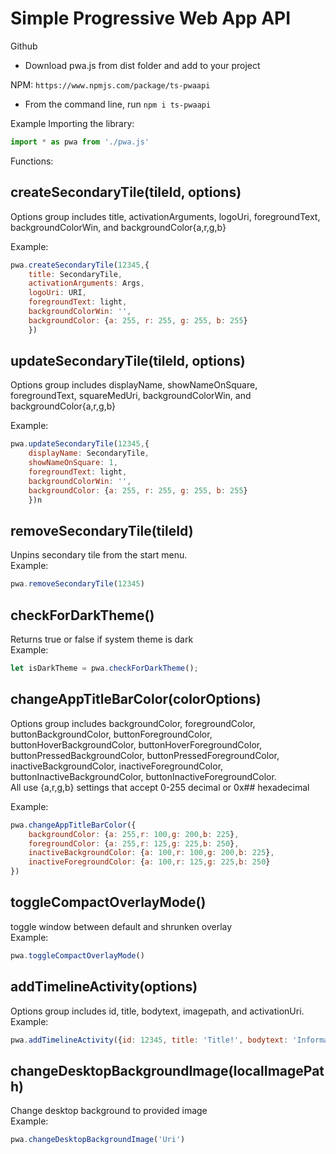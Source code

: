 # Simple Progressive Web App API

Github
- Download pwa.js from dist folder and add to your project

NPM: `https://www.npmjs.com/package/ts-pwaapi`
- From the command line, run `npm i ts-pwaapi` 

Example Importing the library:
```js
import * as pwa from './pwa.js'
```

Functions:

## createSecondaryTile(tileId, options)
Options group includes title, activationArguments, logoUri, foregroundText, backgroundColorWin, and backgroundColor{a,r,g,b}

Example: 
```js
pwa.createSecondaryTile(12345,{
    title: SecondaryTile,
    activationArguments: Args,
    logoUri: URI,
    foregroundText: light,
    backgroundColorWin: '',
    backgroundColor: {a: 255, r: 255, g: 255, b: 255}
    })
```

## updateSecondaryTile(tileId, options) <br>
Options group includes displayName, showNameOnSquare, foregroundText, squareMedUri, backgroundColorWin, and backgroundColor{a,r,g,b}

Example:
```js
pwa.updateSecondaryTile(12345,{
    displayName: SecondaryTile,
    showNameOnSquare: 1, 
    foregroundText: light, 
    backgroundColorWin: '', 
    backgroundColor: {a: 255, r: 255, g: 255, b: 255}
    })n
```
## removeSecondaryTile(tileId)
Unpins secondary tile from the start menu. <br>
Example:
```js
pwa.removeSecondaryTile(12345)
```

## checkForDarkTheme() 
Returns true or false if system theme is dark <br>
Example:
```js
let isDarkTheme = pwa.checkForDarkTheme();
```

## changeAppTitleBarColor(colorOptions) <br>
Options group includes backgroundColor, foregroundColor, buttonBackgroundColor, buttonForegroundColor, buttonHoverBackgroundColor, buttonHoverForegroundColor, buttonPressedBackgroundColor, buttonPressedForegroundColor, inactiveBackgroundColor, inactiveForegroundColor, buttonInactiveBackgroundColor, buttonInactiveForegroundColor. <br>
All use {a,r,g,b} settings that accept 0-255 decimal or 0x## hexadecimal

Example:
```js
pwa.changeAppTitleBarColor({
    backgroundColor: {a: 255,r: 100,g: 200,b: 225},
    foregroundColor: {a: 255,r: 125,g: 225,b: 250},
    inactiveBackgroundColor: {a: 100,r: 100,g: 200,b: 225},
    inactiveForegroundColor: {a: 100,r: 125,g: 225,b: 250}  
})
```

## toggleCompactOverlayMode() <br>
toggle window between default and shrunken overlay <br>
Example:
```js
pwa.toggleCompactOverlayMode()
```
## addTimelineActivity(options)
Options group includes id, title, bodytext, imagepath, and activationUri. <br>
Example:
```js
pwa.addTimelineActivity({id: 12345, title: 'Title!', bodytext: 'Information!', imagepath: 'Uri', activationUri: 'Uri'})
```
## changeDesktopBackgroundImage(localImagePath)
Change desktop background to provided image <br>
Example:
```js
pwa.changeDesktopBackgroundImage('Uri')
```
